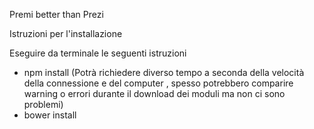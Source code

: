 Premi better than Prezi

Istruzioni per l'installazione

Eseguire da terminale le seguenti istruzioni

- npm install (Potrà richiedere diverso tempo a seconda della velocità della connessione e del computer , spesso potrebbero comparire warning o errori durante il download dei moduli ma non ci sono problemi)
- bower install

